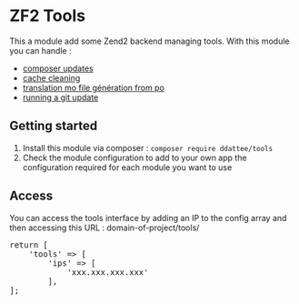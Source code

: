 ZF2 Tools
=========

This a module add some Zend2 backend managing tools.
With this module you can handle :
- [composer updates](docs/composer.md)
- [cache cleaning](docs/caches.md)
- [translation mo file génération from po](docs/translations.md)
- [running a git update](docs/git.md)

Getting started
---------------

1. Install this module via composer : `composer require ddattee/tools`
2. Check the module configuration to add to your own app the configuration required for each module you want to use

Access
------

You can access the tools interface by adding an IP to the config array and then accessing this URL : domain-of-project/tools/
<pre>
return [
    'tools' => [
        'ips' => [
            'xxx.xxx.xxx.xxx'
        ],
];
</pre>